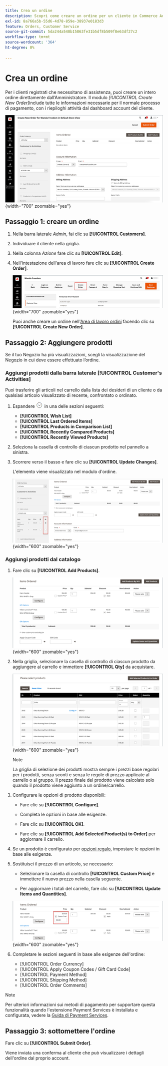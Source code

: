 ```yaml
---
title: Crea un ordine
description: Scopri come creare un ordine per un cliente in Commerce Admin.
exl-id: 8a766a5b-55d6-4d78-859e-38937e0183d3
feature: Orders, Customer Service
source-git-commit: 5da244a548b15863fe31b5df8b509f8e63df27c2
workflow-type: tm+mt
source-wordcount: '364'
ht-degree: 0%

---
```


# Crea un ordine

Per i clienti registrati che necessitano di assistenza, puoi creare un intero ordine direttamente dall’Amministratore. Il modulo _[!UICONTROL Create New Order]_&#x200B;include tutte le informazioni necessarie per il normale processo di pagamento, con i riepiloghi attività dal dashboard account del cliente.

![Crea un ordine per un cliente](./assets/create-new-order.png){width="700" zoomable="yes"}

## Passaggio 1: creare un ordine

1. Nella barra laterale _Admin_, fai clic su **[!UICONTROL Customers]**.

1. Individuare il cliente nella griglia.

1. Nella colonna _Azione_ fare clic su **[!UICONTROL Edit]**.

1. Nell&#39;intestazione dell&#39;area di lavoro fare clic su **[!UICONTROL Create Order]**.

   ![Intestazione Workspace](./assets/order-create-buttons.png){width="700" zoomable="yes"}

   Puoi anche creare un ordine nell&#39;[Area di lavoro ordini](orders.md#orders-workspace) facendo clic su **[!UICONTROL Create New Order]**.

## Passaggio 2: Aggiungere prodotti

Se il tuo Negozio ha più visualizzazioni, scegli la visualizzazione del Negozio in cui deve essere effettuato l’ordine.

### Aggiungi prodotti dalla barra laterale [!UICONTROL Customer's Activities]

Puoi trasferire gli articoli nel carrello dalla lista dei desideri di un cliente o da qualsiasi articolo visualizzato di recente, confrontato o ordinato.

1. Espandere ![Selettore di espansione](../assets/icon-display-expand.png) in una delle sezioni seguenti:

   - **[!UICONTROL Wish List]**
   - **[!UICONTROL Last Ordered Items]**
   - **[!UICONTROL Products in Comparison List]**
   - **[!UICONTROL Recently Compared Products]**
   - **[!UICONTROL Recently Viewed Products]**

1. Seleziona la casella di controllo di ciascun prodotto nel pannello a sinistra.

1. Scorrere verso il basso e fare clic su **[!UICONTROL Update Changes]**.

   L&#39;elemento viene visualizzato nel modulo d&#39;ordine.

   ![Aggiungi al carrello](./assets/create-order-add-wishlist.png){width="600" zoomable="yes"}

### Aggiungi prodotti dal catalogo

1. Fare clic su **[!UICONTROL Add Products]**.

   ![Aggiungi prodotti](./assets/account-add-wishlist-product.png){width="600" zoomable="yes"}

1. Nella griglia, selezionare la casella di controllo di ciascun prodotto da aggiungere al carrello e immettere **[!UICONTROL Qty]** da acquistare.

   ![Seleziona prodotti](./assets/create-order-from-catalog.png){width="600" zoomable="yes"}

   >[!NOTE]
   >
   >La griglia di selezione dei prodotti mostra sempre i prezzi base regolari per i prodotti, senza sconti e senza le regole di prezzo applicate al carrello o al gruppo. Il prezzo finale del prodotto viene calcolato solo quando il prodotto viene aggiunto a un ordine/carrello.

1. Configurare le opzioni di prodotto disponibili:

   - Fare clic su **[!UICONTROL Configure]**.

   - Completa le opzioni in base alle esigenze.

   - Fare clic su **[!UICONTROL OK]**.

   - Fare clic su **[!UICONTROL Add Selected Product(s) to Order]** per aggiornare il carrello.

1. Se un prodotto è configurato per [opzioni regalo](../catalog/product-gift-options.md), impostare le opzioni in base alle esigenze.

1. Sostituisci il prezzo di un articolo, se necessario:

   - Selezionare la casella di controllo **[!UICONTROL Custom Price]** e immettere il nuovo prezzo nella casella seguente.

   - Per aggiornare i totali del carrello, fare clic su **[!UICONTROL Update Items and Quantities]**.

   ![Prezzo personalizzato](./assets/create-order-custom-price.png){width="600" zoomable="yes"}

1. Completare le sezioni seguenti in base alle esigenze dell&#39;ordine:

   - [!UICONTROL Order Currency]
   - [!UICONTROL Apply Coupon Codes / Gift Card Code]
   - [!UICONTROL Payment Method]
   - [!UICONTROL Shipping Method]
   - [!UICONTROL Order Comments]

>[!NOTE]
>
>Per ulteriori informazioni sui metodi di pagamento per supportare questa funzionalità quando l&#39;estensione Payment Services è installata e configurata, vedere la [Guida di Payment Services](https://experienceleague.adobe.com/en/docs/commerce/payment-services/guide-overview).

## Passaggio 3: sottomettere l&#39;ordine

Fare clic su **[!UICONTROL Submit Order]**.

Viene inviata una conferma al cliente che può visualizzare i dettagli dell&#39;ordine dal proprio account.
